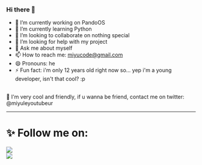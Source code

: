 ### Hi there 👋

- 🔭 I’m currently working on PandoOS
- 🌱 I’m currently learning Python
- 👯 I’m looking to collaborate on nothing special
- 🤔 I’m looking for help with my project
- 💬 Ask me about myself
- 📫 How to reach me: miyucode@gmail.com
- 😄 Pronouns: he
- ⚡ Fun fact: i'm only 12 years old right now so... yep i'm a young developer, isn't that cool? :p

<br>
💛 I'm very cool and friendly, if u wanna be friend, contact me on twitter: @miyuleyoutubeur
</br>
<hr>

<h1>✨ Follow me on:</h1>
<a href="https://twitter.com/miyuleyoutubeur">
  <img src="https://img.shields.io/badge/Twitter-7CB9E8?style=for-the-badge&logo=Twitter&logoColor=blue"></img>
</a><br>
<a href="https://www.youtube.com/channel/UCHPUhYH74T4Rzwjxwv6BYgg"><img src="https://img.shields.io/badge/YouTube-FF0000?style=for-the-badge&logo=youtube&logoColor=white" align="center"></a>
